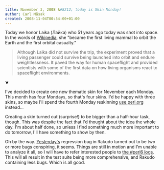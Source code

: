 ```yaml
---
title: November 3, 2008 &#8212; today is Skin Monday!
author: Carl Mäsak
created: 2008-11-04T00:54:00+01:00
---
```

Today we honor Laika (Лайка) who 51 years ago today was shot into space. In the words of [Wikipedia](http://en.wikipedia.org/wiki/Laika), she "became the first living mammal to orbit the Earth and the first orbital casualty."

<blockquote><div><p>Although Laika did not survive the trip, the experiment proved that a living passenger could survive being launched into orbit and endure weightlessness. It paved the way for human spaceflight and provided scientists with some of the first data on how living organisms react to spaceflight environments.</p></div></blockquote>

<p class='separator'>&#10086;</p>

I've decided to create one new thematic skin for November each Monday. This month has four Mondays, so that's four skins. I'd be happy with three skins, so maybe I'll spend the fourth Monday reskinning [use.perl.org](http://use.perl.org/) instead...

Creating a skin turned out (surprise!) to be bigger than a half-hour task, though. This was despite the fact that I'd thought about the idea the whole day. I'm about half done, so unless I find something much more important to do tomorrow, I'll have something to show by then.

Oh by the way. [Yesterday's](http://strangelyconsistent.org/blog/november-2-2008-one-step-forward-two-steps-back) regression bug in Rakudo turned out to be two or more bugs conspiring, it seems. Things are still in motion and I'm unable to analyze it all, so I will have to refer interested people to [the #perl6 logs](http://irclog.perlgeek.de/perl6/2008-11-03). This will all result in the test suite being more comprehensive, and Rakudo containing less bugs. Which is all good.


